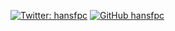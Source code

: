 [![Twitter: hansfpc](https://img.shields.io/twitter/follow/hansfpc?style=social)](https://twitter.com/hansfpc)
[![GitHub hansfpc](https://img.shields.io/github/followers/hansfpc?label=follow&style=social)](https://github.com/hansfpc)
